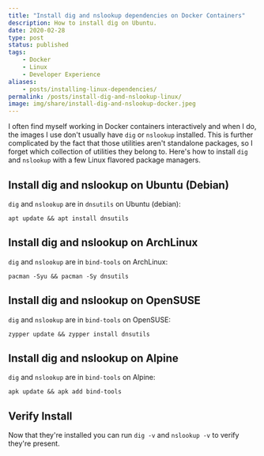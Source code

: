 ```yaml
---
title: "Install dig and nslookup dependencies on Docker Containers"
description: How to install dig on Ubuntu.
date: 2020-02-28
type: post
status: published
tags:
    - Docker
    - Linux
    - Developer Experience
aliases:
    - posts/installing-linux-dependencies/
permalink: /posts/install-dig-and-nslookup-linux/
image: img/share/install-dig-and-nslookup-docker.jpeg
---
```


I often find myself working in Docker containers interactively and when I do, the images I use don't usually have `dig` or `nslookup` installed. This is further complicated by the fact that those utilities aren't standalone packages, so I forget which collection of utilities they belong to. Here's how to install `dig` and `nslookup` with a few Linux flavored package managers.


## Install dig and nslookup on Ubuntu (Debian)

`dig` and `nslookup` are in `dnsutils` on Ubuntu (debian):

```shell
apt update && apt install dnsutils
```

## Install dig and nslookup on ArchLinux

`dig` and `nslookup` are in `bind-tools` on ArchLinux:

```shell
pacman -Syu && pacman -Sy dnsutils
```

## Install dig and nslookup on OpenSUSE

`dig` and `nslookup` are in `bind-tools` on OpenSUSE:

```shell
zypper update && zypper install dnsutils
```

## Install dig and nslookup on Alpine

`dig` and `nslookup` are in `bind-tools` on Alpine:

```shell
apk update && apk add bind-tools
```

## Verify Install

Now that they're installed you can run `dig -v` and `nslookup -v` to verify they're present.
